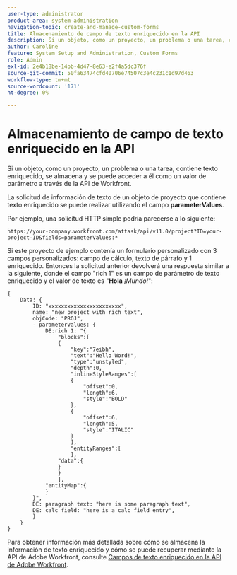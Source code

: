 ```yaml
---
user-type: administrator
product-area: system-administration
navigation-topic: create-and-manage-custom-forms
title: Almacenamiento de campo de texto enriquecido en la API
description: Si un objeto, como un proyecto, un problema o una tarea, contiene texto enriquecido, se almacena y se puede acceder a él como un valor de parámetro a través de la API de Workfront.
author: Caroline
feature: System Setup and Administration, Custom Forms
role: Admin
exl-id: 2e4b18be-14bb-4d47-8e63-e2f4a5dc376f
source-git-commit: 50fa63474cfd40706e74507c3e4c231c1d97d463
workflow-type: tm+mt
source-wordcount: '171'
ht-degree: 0%

---
```


# Almacenamiento de campo de texto enriquecido en la API

Si un objeto, como un proyecto, un problema o una tarea, contiene texto enriquecido, se almacena y se puede acceder a él como un valor de parámetro a través de la API de Workfront.

La solicitud de información de texto de un objeto de proyecto que contiene texto enriquecido se puede realizar utilizando el campo **parameterValues**.

Por ejemplo, una solicitud HTTP simple podría parecerse a lo siguiente:

`https://your-company.workfront.com/attask/api/v11.0/project?ID=your-project-ID&fields=parameterValues:*`

Si este proyecto de ejemplo contenía un formulario personalizado con 3 campos personalizados: campo de cálculo, texto de párrafo y 1 enriquecido. Entonces la solicitud anterior devolverá una respuesta similar a la siguiente, donde el campo &quot;rich 1&quot; es un campo de parámetro de texto enriquecido y el valor de texto es &quot;**Hola** *¡Mundo!*&quot;:

```
{
    Data: {
        ID: "xxxxxxxxxxxxxxxxxxxxxxx",
        name: "new project with rich text",
        objCode: "PROJ",
        - parameterValues: {
            DE:rich 1: "{
                "blocks":[
                {
                    "key":"7eibh",
                    "text":"Hello Word!",
                    "type":"unstyled",
                    "depth":0,
                    "inlineStyleRanges":[
                    {
                        "offset":0,
                        "length":6,
                        "style":"BOLD"
                    },
                    {
                        "offset":6,
                        "length":5,
                        "style":"ITALIC"
                    }
                    ],
                    "entityRanges":[
                    ],
                "data":{
                }
                }
                ],
            "entityMap":{
            }
        }",
        DE: paragraph text: "here is some paragraph text",
        DE: calc field: "here is a calc field entry",
        }
    }
}
```

Para obtener información más detallada sobre cómo se almacena la información de texto enriquecido y cómo se puede recuperar mediante la API de Adobe Workfront, consulte [Campos de texto enriquecido en la API de Adobe Workfront](../../../wf-api/general/rich-text-field-api.md).

